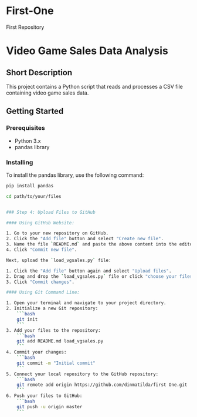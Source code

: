 # First-One
First Repository
# Video Game Sales Data Analysis

## Short Description
This project contains a Python script that reads and processes a CSV file containing video game sales data.

## Getting Started

### Prerequisites
- Python 3.x
- pandas library

### Installing
To install the pandas library, use the following command:
```bash
pip install pandas

cd path/to/your/files


### Step 4: Upload Files to GitHub

#### Using GitHub Website:

1. Go to your new repository on GitHub.
2. Click the "Add file" button and select "Create new file".
3. Name the file `README.md` and paste the above content into the editor.
4. Click "Commit new file".

Next, upload the `load_vgsales.py` file:

1. Click the "Add file" button again and select "Upload files".
2. Drag and drop the `load_vgsales.py` file or click "choose your files" to select it from your computer.
3. Click "Commit changes".

#### Using Git Command Line:

1. Open your terminal and navigate to your project directory.
2. Initialize a new Git repository:
    ```bash
    git init
    ```
3. Add your files to the repository:
    ```bash
    git add README.md load_vgsales.py
    ```
4. Commit your changes:
    ```bash
    git commit -m "Initial commit"
    ```
5. Connect your local repository to the GitHub repository:
    ```bash
    git remote add origin https://github.com/dinmatilda/first One.git
    ```
6. Push your files to GitHub:
    ```bash
    git push -u origin master
    ```




